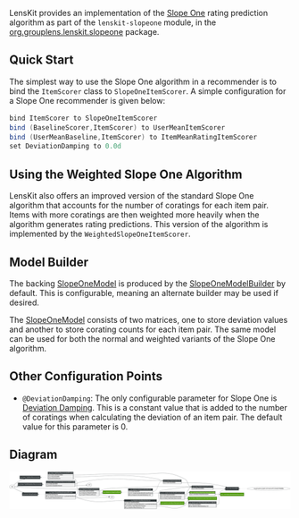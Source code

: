 [org.grouplens.lenskit.slopeone]: http://lenskit.grouplens.org/apidocs/org/grouplens/lenskit/slopeone/package-summary.html

LensKit provides an implementation of the [Slope One](http://arxiv.org/abs/cs/0702144) rating prediction algorithm as part of the `lenskit-slopeone` module, in the [org.grouplens.lenskit.slopeone][] package.

## Quick Start

The simplest way to use the Slope One algorithm in a recommender is to bind the `ItemScorer` class to `SlopeOneItemScorer`. A simple configuration for a Slope One recommender is given below:

~~~groovy
bind ItemScorer to SlopeOneItemScorer
bind (BaselineScorer,ItemScorer) to UserMeanItemScorer
bind (UserMeanBaseline,ItemScorer) to ItemMeanRatingItemScorer
set DeviationDamping to 0.0d
~~~

## Using the Weighted Slope One Algorithm

LensKit also offers an improved version of the standard Slope One algorithm that accounts for the number of coratings for each item pair. Items with more coratings are then weighted more heavily when the algorithm generates rating predictions. This version of the algorithm is implemented by the `WeightedSlopeOneItemScorer`.

## Model Builder

[SlopeOneModel]: http://lenskit.grouplens.org/apidocs/org/grouplens/lenskit/slopeone/SlopeOneModel.html

[SlopeOneModelBuilder]: http://lenskit.grouplens.org/apidocs/org/grouplens/lenskit/slopeone/SlopeOneModelBuilder.html

The backing [SlopeOneModel][] is produced by the [SlopeOneModelBuilder][] by default. This is configurable, meaning an alternate builder may be used if desired.

The [SlopeOneModel][] consists of two matrices, one to store deviation values and another to store corating counts for each item pair. The same model can be used for both the normal and weighted variants of the Slope One algorithm.

## Other Configuration Points

[Deviation Damping]: http://lenskit.grouplens.org/apidocs/org/grouplens/lenskit/slopeone/DeviationDamping.html

- `@DeviationDamping`: The only configurable parameter for Slope One is [Deviation Damping][]. This is a constant value that is added to the number of coratings when calculating the deviation of an item pair. The default value for this parameter is 0.

  
## Diagram

![Slope-One object diagram](slope-one.svg)
